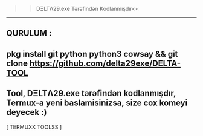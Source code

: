 >>DΞLTΛ29.exe Tərəfindən Kodlanmışdır<<
----------------------------------------------------------------------
QURULUM :
----------------------------------------------------------------------
pkg install git python python3 cowsay && git clone https://github.com/delta29exe/DELTA-TOOL
----------------------------------------------------------------------
Tool, DΞLTΛ29.exe tərəfindən kodlanmışdır,
Termux-a yeni baslamisinizsa, size cox komeyi deyecek :)
----------------------------------------------------------------------
[ TERMUXX TOOLSS ]
